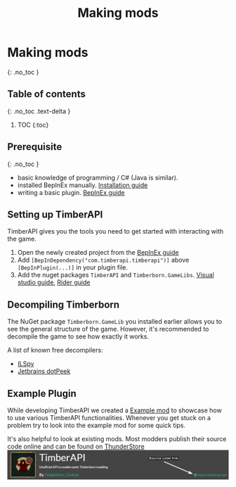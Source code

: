 ﻿---
title: Making mods
permalink: /making_mods/
nav_order: -80
layout: page
has_toc: true
divider: true
---
# Making mods
{: .no_toc }

## Table of contents
{: .no_toc .text-delta }

1. TOC
{:toc}

## Prerequisite
{: .no_toc }
- basic knowledge of programming / C# (Java is similar).
- installed BepInEx manually. [Installation guide](/using_mods/manual_install/)
- writing a basic plugin. [BepInEx guide](https://docs.bepinex.dev/articles/dev_guide/plugin_tutorial/index.html)

## Setting up TimberAPI
TimberAPI gives you the tools you need to get started with interacting with the game.

1. Open the newly created project from the [BepInEx guide](https://docs.bepinex.dev/articles/dev_guide/plugin_tutorial/index.html) 
2. Add `[BepInDependency("com.timberapi.timberapi")]` above `[BepInPlugin(...)]` in your plugin file.
3. Add the nuget packages `TimberAPI` and `Timberborn.GameLibs`. [Visual studio guide](https://docs.microsoft.com/en-us/nuget/quickstart/install-and-use-a-package-in-visual-studio), [Rider guide](https://www.jetbrains.com/help/rider/Using_NuGet.html)

## Decompiling Timberborn
The NuGet package `Timberborn.GameLib` you installed earlier allows you to see the general structure of the game. 
However, it's recommended to decompile the game to see how exactly it works.  
  
A list of known free decompilers:
- [ILSpy](https://github.com/icsharpcode/ILSpy)
- [Jetbrains dotPeek](https://www.jetbrains.com/decompiler/)

## Example Plugin
While developing TimberAPI we created a [Example mod](https://github.com/Timberborn-Modding-Central/TimberAPI/tree/main/TimberAPIExample) to showcase how to use various TimberAPI functionalities.
Whenever you get stuck on a problem try to look into the example mod for some quick tips.  
  
It's also helpful to look at existing mods. Most modders publish their source code online and can be found on [ThunderStore](https://timberborn.thunderstore.io/)
![](/assets/images/source_link.png)

